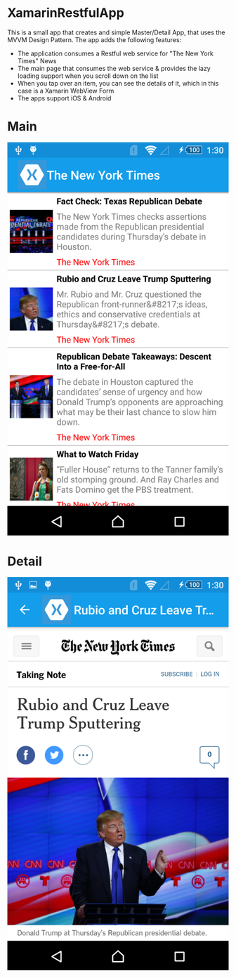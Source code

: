 # XamarinRestfulApp
This is a small app that creates and simple Master/Detail App, that uses the MVVM Design Pattern. The app adds the following features:

- The application consumes a Restful web service for "The New York Times" News
- The main page that consumes the web service & provides the lazy loading support when you scroll down on the list
- When you tap over an item, you can see the details of it, which in this case is a Xamarin WebView Form
- The apps support iOS & Android

# Main
![](https://github.com/dcf82/XamarinRestfulApp/blob/master/newslist.png)

# Detail
![](https://github.com/dcf82/XamarinRestfulApp/blob/master/newsdescription.png)
